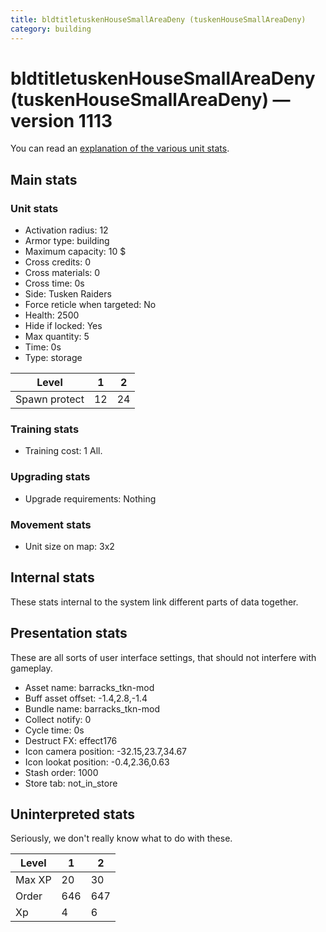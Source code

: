 ```yaml
---
title: bldtitletuskenHouseSmallAreaDeny (tuskenHouseSmallAreaDeny)
category: building
---
```


# bldtitletuskenHouseSmallAreaDeny (tuskenHouseSmallAreaDeny) — version 1113

You can read an [explanation  of the various unit stats](unitexplained.md).

## Main stats

### Unit stats

  * Activation radius: 12
  * Armor type: building
  * Maximum capacity: 10 $
  * Cross credits: 0
  * Cross materials: 0
  * Cross time: 0s
  * Side: Tusken Raiders
  * Force reticle when targeted: No
  * Health: 2500
  * Hide if locked: Yes
  * Max quantity: 5
  * Time: 0s
  * Type: storage

|Level        |1 |2 |
|-------------|--|--|
|Spawn protect|12|24|


### Training stats

  * Training cost: 1 All.

### Upgrading stats

  * Upgrade requirements: Nothing

### Movement stats

  * Unit size on map: 3x2

## Internal stats

These stats internal to the system link different parts of data together.


## Presentation stats

These are all sorts of user interface settings, that should not interfere with gameplay.

  * Asset name: barracks_tkn-mod
  * Buff asset offset: -1.4,2.8,-1.4
  * Bundle name: barracks_tkn-mod
  * Collect notify: 0
  * Cycle time: 0s
  * Destruct FX: effect176
  * Icon camera position: -32.15,23.7,34.67
  * Icon lookat position: -0.4,2.36,0.63
  * Stash order: 1000
  * Store tab: not_in_store

## Uninterpreted stats

Seriously, we don't really know what to do with these.

|Level |1  |2  |
|------|---|---|
|Max XP|20 |30 |
|Order |646|647|
|Xp    |4  |6  |



